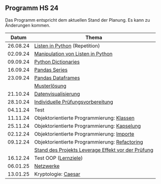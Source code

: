 ## Programm HS 24

Das Programm entspricht dem aktuellen Stand der Planung. Es kann zu
Änderungen kommen.

| Datum | Thema |
| ----- | ----- |
| 26.08.24 | [Listen in Python](240826/einfuehrung.md) (Repetition) |
| 02.09.24 | [Manipulation von Listen in Python](240902/listenmanipulation.ipynb) |
| 09.09.24 | [Python Dictionaries](240909/main.md) |
| 16.09.24 | [Pandas Series](240916/main.md) |
| 23.09.24 | [Pandas Dataframes](240923/staatsausgaben.ipynb) |
|          | [Musterlösung](https://colab.research.google.com/github/I-gW-23-27/Skript/blob/main/docs/240923/musterloesung_staatsausgaben.ipynb) |
| 21.10.24 | [Datenvisualisierung](241021/main.md) |
| 28.10.24 | [Individuelle Prüfungsvorbereitung](241028/uebeungen_iterables.ipynb) |
| 04.11.24 | Test |
| 11.11.24 | Objektorientierte Programmierung: [Klassen](241111/oop.md) |
| 25.11.24 | Objektorientierte Programmierung: [Kapselung](241125/main.md) |
| 02.12.24 | Objektorientierte Programmierung: [Importe](241202/main.md) |
| 09.12.24 | Objektorientierte Programmierung: [Refactoring](241209/refactoring.md) |
|          | [Stand des Projekts Leverage Effekt vor der Prüfung](oop_leverage_effekt/fileverzeichnis.md) |
| 16.12.24 | Test OOP ([Lernziele](241209/lernziele.md)) |
| 06.01.25 | [Netzwerke](250106/netzwerke.md) |
| 13.01.25 | Kryptologie: [Caesar](https://colab.research.google.com/github/I-gW-23-27/Skript/blob/main/docs/250113/caesar_chiffre.ipynb) |